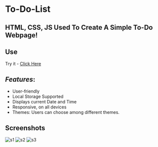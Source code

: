 # To-Do-List

## HTML, CSS, JS Used To Create A Simple To-Do Webpage!

## Use
Try it - [Click Here](https://nitish312.github.io/To-Do-List/)

## *Features*:

* User-friendly
* Local Storage Supported
* Displays current Date and Time
* Responsive, on all devices
* Themes: Users can choose among different themes.

## Screenshots
![s1](https://user-images.githubusercontent.com/94921807/153104030-39e4c2c4-1c45-412e-944b-c8446a2f2134.PNG)
![s2](https://user-images.githubusercontent.com/94921807/153104110-3b521711-f25d-4165-96fe-7e6a3df3b4ea.PNG)
![s3](https://user-images.githubusercontent.com/94921807/153104129-19c38c04-c75d-47fb-a74c-06516482c05e.PNG)
